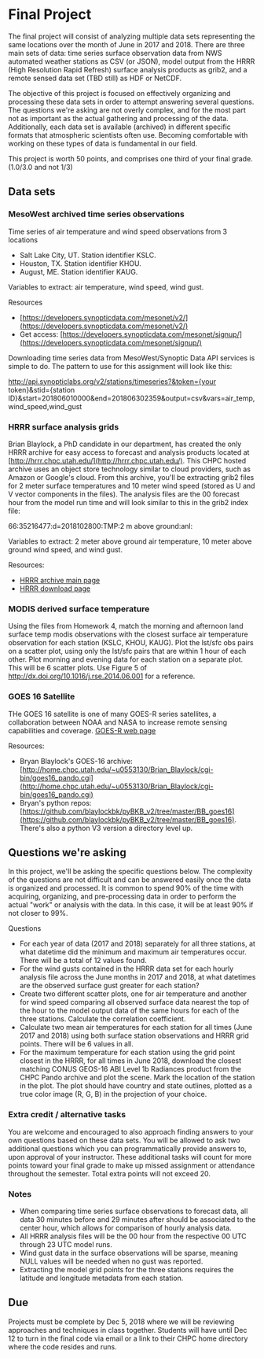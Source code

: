 # Final Project

The final project will consist of analyzing multiple data sets representing the same locations over the month of June in 2017 and 2018. There are three main sets of data: time series surface observation data from NWS automated weather stations as CSV (or JSON), model output from the HRRR (High Resolution Rapid Refresh) surface analysis products as grib2, and a remote sensed data set (TBD still) as HDF or NetCDF. 

The objective of this project is focused on effectively organizing and processing these data sets in order to attempt answering several questions. The questions we're asking are not overly complex, and for the most part not as important as the actual gathering and processing of the data. Additionally, each data set is available (archived) in different specific formats that atmospheric scientists often use. Becoming comfortable with working on these types of data is fundamental in our field. 

This project is worth 50 points, and comprises one third of your final grade. (1.0/3.0 and not 1/3)

## Data sets
### MesoWest archived time series observations 

Time series of air temperature and wind speed observations from 3 locations
- Salt Lake City, UT. Station identifier KSLC.
- Houston, TX. Station identifier KHOU.
- August, ME. Station identifier KAUG.

Variables to extract: air temperature, wind speed, wind gust.

Resources
- [https://developers.synopticdata.com/mesonet/v2/](https://developers.synopticdata.com/mesonet/v2/)
- Get access: [https://developers.synopticdata.com/mesonet/signup/](https://developers.synopticdata.com/mesonet/signup/)

Downloading time series data from MesoWest/Synoptic Data API services is simple to do. The pattern to use for this assignment will look like this:

http://api.synopticlabs.org/v2/stations/timeseries?&token={your token}&stid={station ID}&start=201806010000&end=201806302359&output=csv&vars=air_temp,wind_speed,wind_gust

### HRRR surface analysis grids
Brian Blaylock, a PhD candidate in our department, has created the only HRRR archive for easy access to forecast and analysis products located at [http://hrrr.chpc.utah.edu/](http://hrrr.chpc.utah.edu/). This CHPC hosted archive uses an object store technology similar to cloud providers, such as Amazon or Google's cloud. From this archive, you'll be extracting grib2 files for 2 meter surface temperatures and 10 meter wind speed (stored as U and V vector components in the files). The analysis files are the 00 forecast hour from the model run time and will look similar to this in the grib2 index file:

66:35216477:d=2018102800:TMP:2 m above ground:anl:

Variables to extract: 2 meter above ground air temperature, 10 meter above ground wind speed, and wind gust.

Resources:
- [HRRR archive main page](http://hrrr.chpc.utah.edu/)
- [HRRR download page](http://home.chpc.utah.edu/~u0553130/Brian_Blaylock/cgi-bin/hrrr_download.cgi)

### MODIS derived surface temperature
Using the files from Homework 4, match the morning and afternoon land surface temp modis observations with the closest surface air temperature observation for each station (KSLC, KHOU, KAUG).  Plot the lst/sfc obs pairs on a scatter plot, using only the lst/sfc pairs that are within 1 hour of each other.  Plot morning and evening data for each station on a separate plot.  This will be 6 scatter plots. Use Figure 5 of http://dx.doi.org/10.1016/j.rse.2014.06.001  for a reference.

### GOES 16 Satellite 
THe GOES 16 satellite is one of many GOES-R series satellites, a collaboration between NOAA and NASA to increase remote sensing capabilities and coverage. [GOES-R web page](https://www.goes-r.gov/)

Resources:
- Bryan Blaylock's GOES-16 archive: [http://home.chpc.utah.edu/~u0553130/Brian_Blaylock/cgi-bin/goes16_pando.cgi](http://home.chpc.utah.edu/~u0553130/Brian_Blaylock/cgi-bin/goes16_pando.cgi)
- Bryan's python repos: [https://github.com/blaylockbk/pyBKB_v2/tree/master/BB_goes16](https://github.com/blaylockbk/pyBKB_v2/tree/master/BB_goes16). There's also a python V3 version a directory level up.

## Questions we're asking
In this project, we'll be asking the specific questions below. The complexity of the questions are not difficult and can be answered easily once the data is organized and processed. It is common to spend 90% of the time with acquiring, organizing, and pre-processing data in order to perform the actual "work" or analysis with the data. In this case, it will be at least 90% if not closer to 99%. 

Questions
- For each year of data (2017 and 2018) separately for all three stations, at what datetime did the minimum and maximum air temperatures occur. There will be a total of 12 values found.
- For the wind gusts contained in the HRRR data set for each hourly analysis file across the June months in 2017 and 2018, at what datetimes are the observed surface gust greater for each station?
- Create two different scatter plots, one for air temperature and another for wind speed comparing all observed surface data nearest the top of the hour to the model output data of the same hours for each of the three stations. Calculate the correlation coefficient. 
- Calculate two mean air temperatures for each station for all times (June 2017 and 2018) using both surface station observations and HRRR grid points. There will be 6 values in all.
- For the maximum temperature for each station using the grid point closest in the HRRR, for all times in June 2018, download the closest matching CONUS GEOS-16 ABI Level 1b Radiances product from the CHPC Pando archive and plot the scene. Mark the location of the station in the plot. The plot should have country and state outlines, plotted as a true color image (R, G, B) in the projection of your choice.

### Extra credit / alternative tasks
You are welcome and encouraged to also approach finding answers to your own questions based on these data sets. You will be allowed to ask two additional questions which you can programmatically provide answers to, upon approval of your instructor. These additional tasks will count for more points toward your final grade to make up missed assignment or attendance throughout the semester. Total extra points will not exceed 20.

### Notes
- When comparing time series surface observations to forecast data, all data 30 minutes before and 29 minutes after should be associated to the center hour, which allows for comparison of hourly analysis data.
- All HRRR analysis files will be the 00 hour from the respective 00 UTC through 23 UTC model runs. 
- Wind gust data in the surface observations will be sparse, meaning NULL values will be needed when no gust was reported.
- Extracting the model grid points for the three stations requires the latitude and longitude metadata from each station.

## Due
Projects must be complete by Dec 5, 2018 where we will be reviewing approaches and techniques in class together. Students will have until Dec 12 to turn in the final code via email or a link to their CHPC home directory where the code resides and runs.

